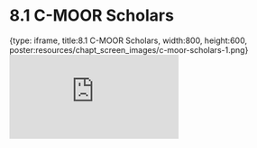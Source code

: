 # 8.1 C-MOOR Scholars
 
{type: iframe, title:8.1 C-MOOR Scholars, width:800, height:600, poster:resources/chapt_screen_images/c-moor-scholars-1.png}
![](https://sayumiyork.github.io/c-moor-ottr-generic/c-moor-scholars-1.html)
 

 
